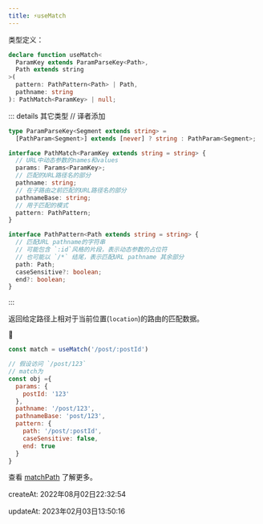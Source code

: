 ```yaml
---
title: ⚡useMatch
---
```

类型定义：
```typescript
declare function useMatch<
  ParamKey extends ParamParseKey<Path>,
  Path extends string
>(
  pattern: PathPattern<Path> | Path,
  pathname: string
): PathMatch<ParamKey> | null;
```
::: details 其它类型
// 译者添加
```typescript
type ParamParseKey<Segment extends string> = 
  [PathParam<Segment>] extends [never] ? string : PathParam<Segment>;

interface PathMatch<ParamKey extends string = string> {
  // URL中动态参数的names和values
  params: Params<ParamKey>;
  // 匹配的URL路径名的部分
  pathname: string;
  // 在子路由之前匹配的URL路径名的部分
  pathnameBase: string;
  // 用于匹配的模式
  pattern: PathPattern;
}

interface PathPattern<Path extends string = string> {
  // 匹配URL pathname的字符串
  // 可能包含 `:id`风格的片段，表示动态参数的占位符
  // 也可能以 `/*` 结尾，表示匹配URL pathname 其余部分
  path: Path;
  caseSensitive?: boolean;
  end?: boolean;
}
```
:::

返回给定路径上相对于当前位置(`location`)的路由的匹配数据。

🌰

```js
const match = useMatch('/post/:postId')

// 假设访问 `/post/123`
// match为
const obj ={
  params: {
    postId: '123'
  },
  pathname: '/post/123',
  pathnameBase: 'post/123',
  pattern: {
    path: '/post/:postId',
    caseSensitive: false,
    end: true
  }
}
```





查看 [matchPath](../utilities/matchPath) 了解更多。


createAt: 2022年08月02日22:32:54

updateAt: 2023年02月03日13:50:16
